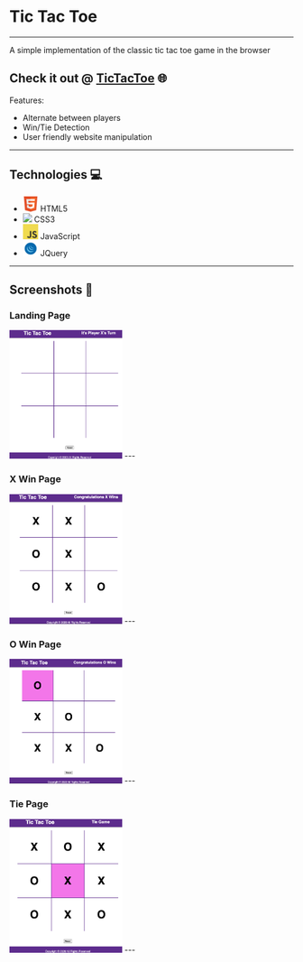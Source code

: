# Tic Tac Toe
---

A simple implementation of the classic tic tac toe game in the browser

## Check it out @ [TicTacToe](https://jquery-tic-tac-toe.netlify.app/) 🌐

Features:
- Alternate between players
- Win/Tie Detection
- User friendly website manipulation

---

## Technologies 💻
- <img src="./images/icons/html5.png" width="27"> HTML5
- <img src="./images/icons/css.png" width="27"> CSS3
- <img src="./images/icons/javascript.png" width="27"> JavaScript
- <img src="./images/icons/jquery.png" width="27"> JQuery

---

## Screenshots 📸

### Landing Page
<img src="./images/game/startscreen.png" width="200">
---

### X Win Page
<img src="./images/game/xwin.png" width="200">
---

### O Win Page
<img src="./images/game/owin.png" width="200">
---

### Tie Page
<img src="./images/game/tiegame.png" width="200">
---
